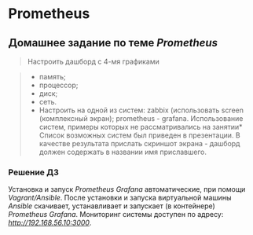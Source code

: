 # Prometheus
## Домашнее задание по теме _Prometheus_

> Настроить дашборд с 4-мя графиками

>* память;
>* процессор;
>* диск;
>* сеть.
>* Настроить на одной из систем:
zabbix (использовать screen (комплексный экран);
prometheus - grafana.
Использование систем, примеры которых не рассматривались на занятии*
Список возможных систем был приведен в презентации.
В качестве результата прислать скриншот экрана - дашборд должен содержать в названии имя приславшего.

### Решение ДЗ

  Установка и запуск _Prometheus Grafana_ автоматические, при помощи _Vagrant/Ansible_. После установки и запуска виртуальной машины _Ansible_ скачивает, устанавливает и запускает (в контейнере) _Prometheus Grafana_. Мониторинг системы доступен по адресу: _http://192.168.56.10:3000_. 
